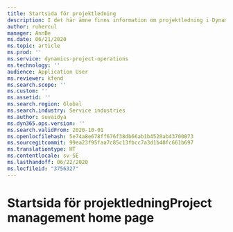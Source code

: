 ```yaml
---
title: Startsida för projektledning
description: I det här ämne finns information om projektledning i Dynamics 365 i projektåtgärder.
author: ruhercul
manager: AnnBe
ms.date: 06/21/2020
ms.topic: article
ms.prod: ''
ms.service: dynamics-project-operations
ms.technology: ''
audience: Application User
ms.reviewer: kfend
ms.search.scope: ''
ms.custom: ''
ms.assetid: ''
ms.search.region: Global
ms.search.industry: Service industries
ms.author: suvaidya
ms.dyn365.ops.version: ''
ms.search.validFrom: 2020-10-01
ms.openlocfilehash: 5e74a8e678ff676f38db66ab1b4520ab43700073
ms.sourcegitcommit: 99ea23f95faa7c85c13fbcc7a3d1b40fc661b697
ms.translationtype: HT
ms.contentlocale: sv-SE
ms.lasthandoff: 06/22/2020
ms.locfileid: "3756327"
---
```

# <a name="project-management-home-page"></a><span data-ttu-id="01c81-103">Startsida för projektledning</span><span class="sxs-lookup"><span data-stu-id="01c81-103">Project management home page</span></span>
